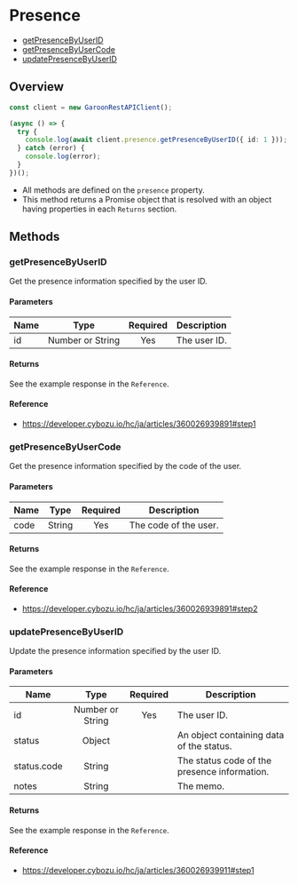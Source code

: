 # Presence

- [getPresenceByUserID](#getpresencebyuserid)
- [getPresenceByUserCode](#getpresencebyusercode)
- [updatePresenceByUserID](#updatepresencebyuserid)

## Overview

```ts
const client = new GaroonRestAPIClient();

(async () => {
  try {
    console.log(await client.presence.getPresenceByUserID({ id: 1 }));
  } catch (error) {
    console.log(error);
  }
})();
```

- All methods are defined on the `presence` property.
- This method returns a Promise object that is resolved with an object having properties in each `Returns` section.

## Methods

### getPresenceByUserID

Get the presence information specified by the user ID.

#### Parameters

| Name |       Type       | Required | Description  |
| ---- | :--------------: | :------: | ------------ |
| id   | Number or String |   Yes    | The user ID. |

#### Returns

See the example response in the `Reference`.

#### Reference

- https://developer.cybozu.io/hc/ja/articles/360026939891#step1

### getPresenceByUserCode

Get the presence information specified by the code of the user.

#### Parameters

| Name |  Type  | Required | Description           |
| ---- | :----: | :------: | --------------------- |
| code | String |   Yes    | The code of the user. |

#### Returns

See the example response in the `Reference`.

#### Reference

- https://developer.cybozu.io/hc/ja/articles/360026939891#step2

### updatePresenceByUserID

Update the presence information specified by the user ID.

#### Parameters

| Name        |       Type       | Required | Description                                  |
| ----------- | :--------------: | :------: | -------------------------------------------- |
| id          | Number or String |   Yes    | The user ID.                                 |
| status      |      Object      |          | An object containing data of the status.     |
| status.code |      String      |          | The status code of the presence information. |
| notes       |      String      |          | The memo.                                    |

#### Returns

See the example response in the `Reference`.

#### Reference

- https://developer.cybozu.io/hc/ja/articles/360026939911#step1
